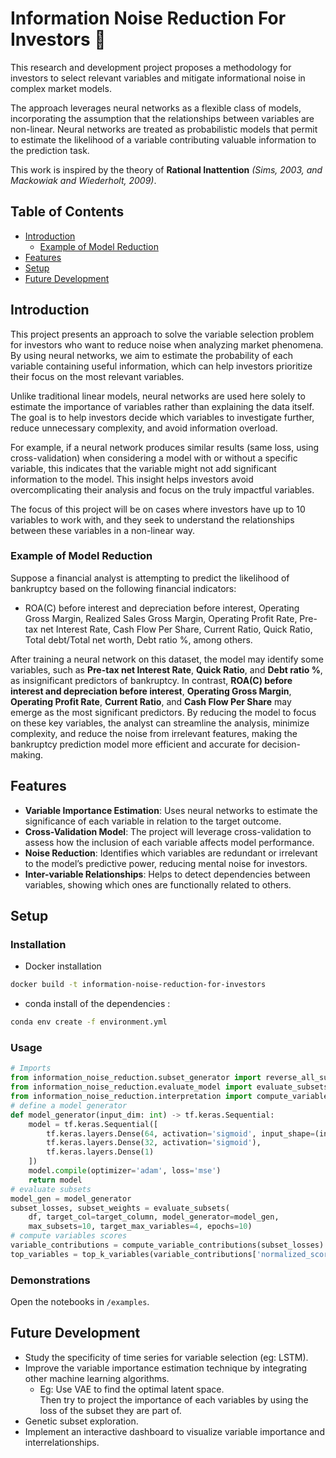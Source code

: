 # Information Noise Reduction For Investors 🏦

This research and development project proposes a methodology for investors to select relevant variables and mitigate informational noise in complex market models. 

The approach leverages neural networks as a flexible class of models, incorporating the assumption that the relationships between variables are non-linear. Neural networks are treated as probabilistic models that permit to estimate the likelihood of a variable contributing valuable information to the prediction task. 

This work is inspired by the theory of **Rational Inattention** *(Sims, 2003, and Mackowiak and Wiederholt, 2009)*.

## Table of Contents

- [Introduction](#introduction)
    - [Example of Model Reduction](#example-of-model-reduction)
- [Features](#features)
- [Setup](#setup)
- [Future Development](#future-development)

## Introduction

This project presents an approach to solve the variable selection problem for investors who want to reduce noise when analyzing market phenomena. By using neural networks, we aim to estimate the probability of each variable containing useful information, which can help investors prioritize their focus on the most relevant variables. 

Unlike traditional linear models, neural networks are used here solely to estimate the importance of variables rather than explaining the data itself. The goal is to help investors decide which variables to investigate further, reduce unnecessary complexity, and avoid information overload. 

For example, if a neural network produces similar results (same loss, using cross-validation) when considering a model with or without a specific variable, this indicates that the variable might not add significant information to the model. This insight helps investors avoid overcomplicating their analysis and focus on the truly impactful variables.

The focus of this project will be on cases where investors have up to 10 variables to work with, and they seek to understand the relationships between these variables in a non-linear way.

### Example of Model Reduction

Suppose a financial analyst is attempting to predict the likelihood of bankruptcy based on the following financial indicators: 
- ROA(C) before interest and depreciation before interest, Operating Gross Margin, Realized Sales Gross Margin, Operating Profit Rate, Pre-tax net Interest Rate, Cash Flow Per Share, Current Ratio, Quick Ratio, Total debt/Total net worth, Debt ratio %, among others.

After training a neural network on this dataset, the model may identify some variables, such as **Pre-tax net Interest Rate**, **Quick Ratio**, and **Debt ratio %**, as insignificant predictors of bankruptcy. In contrast, **ROA(C) before interest and depreciation before interest**, **Operating Gross Margin**, **Operating Profit Rate**, **Current Ratio**, and **Cash Flow Per Share** may emerge as the most significant predictors. By reducing the model to focus on these key variables, the analyst can streamline the analysis, minimize complexity, and reduce the noise from irrelevant features, making the bankruptcy prediction model more efficient and accurate for decision-making.



## Features

- **Variable Importance Estimation**: Uses neural networks to estimate the significance of each variable in relation to the target outcome.
- **Cross-Validation Model**: The project will leverage cross-validation to assess how the inclusion of each variable affects model performance.
- **Noise Reduction**: Identifies which variables are redundant or irrelevant to the model’s predictive power, reducing mental noise for investors.
- **Inter-variable Relationships**: Helps to detect dependencies between variables, showing which ones are functionally related to others.

## Setup

### Installation

- Docker installation

```sh
docker build -t information-noise-reduction-for-investors
```

- conda install of the dependencies :

```sh
conda env create -f environment.yml
```

### Usage

```python
# Imports
from information_noise_reduction.subset_generator import reverse_all_subsets_generator
from information_noise_reduction.evaluate_model import evaluate_subsets
from information_noise_reduction.interpretation import compute_variable_contributions
# define a model generator
def model_generator(input_dim: int) -> tf.keras.Sequential:
    model = tf.keras.Sequential([
        tf.keras.layers.Dense(64, activation='sigmoid', input_shape=(input_dim,)),
        tf.keras.layers.Dense(32, activation='sigmoid'),
        tf.keras.layers.Dense(1)
    ])
    model.compile(optimizer='adam', loss='mse')
    return model
# evaluate subsets
model_gen = model_generator
subset_losses, subset_weights = evaluate_subsets(
    df, target_col=target_column, model_generator=model_gen, 
    max_subsets=10, target_max_variables=4, epochs=10)
# compute variables scores
variable_contributions = compute_variable_contributions(subset_losses)
top_variables = top_k_variables(variable_contributions['normalized_scores'], 4)
```

### Demonstrations

Open the notebooks in `/examples`.

## Future Development

- Study the specificity of time series for variable selection (eg: LSTM).
- Improve the variable importance estimation technique by integrating other machine learning algorithms.
    - Eg: Use VAE to find the optimal latent space. \
    Then try to project the importance of each variables by using the loss of the subset they are part of.
- Genetic subset exploration.
- Implement an interactive dashboard to visualize variable importance and interrelationships.

